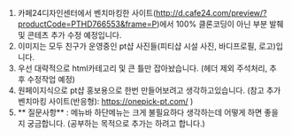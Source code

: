1. 카페24디자인센터에서 벤치마킹한 사이트(http://d.cafe24.com/preview/?productCode=PTHD766553&frame=P)에서 100% 클론코딩이 아닌 부분 발췌 및 콘테츠 추가 수정 예정입니다.
2. 이미지는 모두 친구가 운영중인 pt샵 사진들(피티샵 시설 사진, 바디프로필, 로고)입니다. 
3. 우선 대략적으로 html카테고리 및 큰 틀만 잡아놨습니다. (헤더 제외 주석처리, 추후 수정작업 예정) 
4. 원페이지식으로 pt샵 홍보용으로 한번 만들어보려고 생각하고있습니다.
   (참고 추가 벤치마킹 사이트(반응형): https://onepick-pt.com/  ) 
5. ** 질문사항** : 메뉴바 하단메뉴는 크게 불필요하다 생각하는데 어떻게 하면 좋을지 궁금합니다.
   (공부하는 목적으로 추가는 하려고 합니다.)
